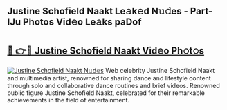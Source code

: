 ## Justine Schofield Naakt Le𝚊k𝚎d N𝚞𝚍es - Part-IJu Photos Vid𝚎o Le𝚊ks paDof

# <h2><a href="http://fb2pa1.evod.top/?m=Justine+Schofield+Naakt">🔗 👉🔴 Justine Schofield Naakt Vid𝚎o Ph𝚘t𝚘s</a></h2>

[![Justine Schofield Naakt N𝚞d𝚎s](https://i.imgur.com/8V9OHl7.gif)](http://fb2pa1.evod.top/?m=Justine+Schofield+Naakt)
Web celebrity Justine Schofield Naakt and multimedia artist, renowned for sharing dance and lifestyle content through solo and collaborative dance routines and brief videos. Renowned public figure Justine Schofield Naakt, celebrated for their remarkable achievements in the field of entertainment. 
